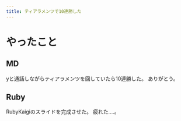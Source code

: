 ```yaml
---
title: ティアラメンツで10連勝した
---
```


# やったこと

## MD

yと通話しながらティアラメンツを回していたら10連勝した。
ありがとう。

## Ruby

RubyKaigiのスライドを完成させた。
疲れた‥‥。
